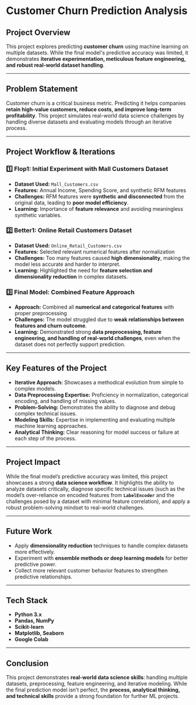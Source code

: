 # Customer Churn Prediction Analysis

## Project Overview
This project explores predicting **customer churn** using machine learning on multiple datasets. While the final model's predictive accuracy was limited, it demonstrates **iterative experimentation, meticulous feature engineering, and robust real-world dataset handling**.

---

## Problem Statement
Customer churn is a critical business metric. Predicting it helps companies **retain high-value customers, reduce costs, and improve long-term profitability**. This project simulates real-world data science challenges by handling diverse datasets and evaluating models through an iterative process.

---

## Project Workflow & Iterations

### 1️⃣ Flop1: Initial Experiment with Mall Customers Dataset
- **Dataset Used:** `Mall_Customers.csv`
- **Features:** Annual Income, Spending Score, and synthetic RFM features
- **Challenges:** RFM features were **synthetic and disconnected** from the original data, leading to **poor model efficiency**.
- **Learning:** Importance of **feature relevance** and avoiding meaningless synthetic variables.

### 2️⃣ Better1: Online Retail Customers Dataset
- **Dataset Used:** `Online_Retail_Customers.csv`
- **Features:** Selected relevant numerical features after normalization
- **Challenges:** Too many features caused **high dimensionality**, making the model less accurate and harder to interpret.
- **Learning:** Highlighted the need for **feature selection and dimensionality reduction** in complex datasets.

### 3️⃣ Final Model: Combined Feature Approach
- **Approach:** Combined all **numerical and categorical features** with proper preprocessing
- **Challenges:** The model struggled due to **weak relationships between features and churn outcome**.
- **Learning:** Demonstrated strong **data preprocessing, feature engineering, and handling of real-world challenges**, even when the dataset does not perfectly support prediction.

---

## Key Features of the Project
* **Iterative Approach:** Showcases a methodical evolution from simple to complex models.
* **Data Preprocessing Expertise:** Proficiency in normalization, categorical encoding, and handling of missing values.
* **Problem-Solving:** Demonstrates the ability to diagnose and debug complex technical issues.
* **Modeling Skills:** Expertise in implementing and evaluating multiple machine learning approaches.
* **Analytical Thinking:** Clear reasoning for model success or failure at each step of the process.

---

## Project Impact
While the final model’s predictive accuracy was limited, this project showcases a strong **data science workflow**. It highlights the ability to analyze datasets critically, diagnose specific technical issues (such as the model’s over-reliance on encoded features from **`LabelEncoder`** and the challenges posed by a dataset with minimal feature correlation), and apply a robust problem-solving mindset to real-world challenges.

---

## Future Work
* Apply **dimensionality reduction** techniques to handle complex datasets more effectively.
* Experiment with **ensemble methods or deep learning models** for better predictive power.
* Collect more relevant customer behavior features to strengthen predictive relationships.

---

## Tech Stack
* **Python 3.x**
* **Pandas, NumPy**
* **Scikit-learn**
* **Matplotlib, Seaborn**
* **Google Colab**

---

## Conclusion
This project demonstrates **real-world data science skills**: handling multiple datasets, preprocessing, feature engineering, and iterative modeling. While the final prediction model isn’t perfect, the **process, analytical thinking, and technical skills** provide a strong foundation for further ML projects.
